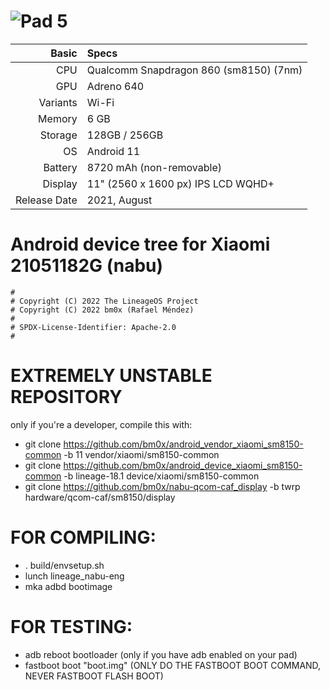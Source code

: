 ![Pad 5](https://andro4all.com/hero/2021/10/Diseno-de-la-Xiaomi-Pad-5.jpg?width=1440&aspect_ratio=19:10 "Pad 5")
=====================================================
Basic   | Specs
-------:|:-------------------------
CPU     | Qualcomm Snapdragon 860 (sm8150) (7nm)
GPU     | Adreno 640
Variants| Wi-Fi
Memory  | 6 GB
Storage | 128GB / 256GB
OS      | Android 11
Battery | 8720 mAh (non-removable)
Display |  11" (2560 x 1600 px) IPS LCD WQHD+
Release Date | 2021, August

# Android device tree for Xiaomi 21051182G (nabu)

```
#
# Copyright (C) 2022 The LineageOS Project
# Copyright (C) 2022 bm0x (Rafael Méndez)
#
# SPDX-License-Identifier: Apache-2.0
#
```


# EXTREMELY UNSTABLE REPOSITORY

only if you're a developer, compile this with:

- git clone https://github.com/bm0x/android_vendor_xiaomi_sm8150-common -b 11 vendor/xiaomi/sm8150-common
- git clone https://github.com/bm0x/android_device_xiaomi_sm8150-common -b lineage-18.1 device/xiaomi/sm8150-common
- git clone https://github.com/bm0x/nabu-qcom-caf_display -b twrp hardware/qcom-caf/sm8150/display
  
# FOR COMPILING:

- . build/envsetup.sh
- lunch lineage_nabu-eng
- mka adbd bootimage

# FOR TESTING:

- adb reboot bootloader (only if you have adb enabled on your pad)
- fastboot boot "boot.img" (ONLY DO THE FASTBOOT BOOT COMMAND, NEVER FASTBOOT FLASH BOOT)
